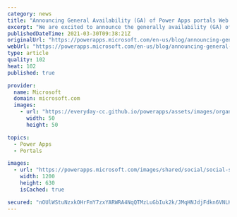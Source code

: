 ```yaml
---
category: news
title: "Announcing General Availability (GA) of Power Apps portals Web API support"
excerpt: "We are excited to announce the generally availability (GA) of Power Apps portals Web API support with portal version 9.3.3.x that was introduced in August 2020 release as a preview feature."
publishedDateTime: 2021-03-30T09:38:21Z
originalUrl: "https://powerapps.microsoft.com/en-us/blog/announcing-general-availability-ga-of-power-apps-portals-web-api-support/"
webUrl: "https://powerapps.microsoft.com/en-us/blog/announcing-general-availability-ga-of-power-apps-portals-web-api-support/"
type: article
quality: 102
heat: 102
published: true

provider:
  name: Microsoft
  domain: microsoft.com
  images:
    - url: "https://everyday-cc.github.io/powerapps/assets/images/organizations/microsoft.com-50x50.jpg"
      width: 50
      height: 50

topics:
  - Power Apps
  - Portals

images:
  - url: "https://powerapps.microsoft.com/images/shared/social/social-share-post-ignite.png"
    width: 1200
    height: 630
    isCached: true

secured: "nOUlWStuNzxkOHrFmY7zxYARWRA4NqQTMzLuGbIuk2k/JMqHNJdjFdkn6VNLKgQ7+91ylQEibOqQmL8SY/pM9tAHCJaeEmWbiplheraMiHsT/AfJgn7yR9OoMHm0ETqNPrtE0fc8dUnhIZKq+ggp5Zni8hRmxZZ5nZEnaW+LfelaCsH9JrDHE2+h+iH0PGyj5jGZZkEYsCeAVEKtltkAnxkUYCDArDkC777xivp9ZuAsozjcqigBho6uiVG9ee9IKa0aSM5D4mluVlxZmaNtDWoa9/+oAUqw+GH4WXFVJooFqsXk36a1XH5ZeQpHbNoLgRnH6oNwM1n22AedFYAwj1ER+ip/iqf85cnfATuj2Ug=;Yzi8olnRqlXWo9SX8tJLVA=="
---
```


